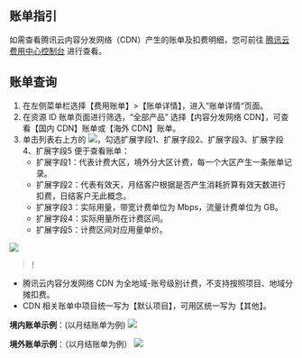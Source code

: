 ## 账单指引

如需查看腾讯云内容分发网络（CDN）产生的账单及扣费明细，您可前往 [腾讯云费用中心控制台](https://console.cloud.tencent.com/expense/bill/overview) 进行查看。

## 账单查询
1. 在左侧菜单栏选择【费用账单】>【账单详情】，进入“账单详情“页面。
2. 在资源 ID 账单页面进行筛选，“全部产品” 选择【内容分发网络 CDN】，可查看【国内 CDN】账单或【海外 CDN】账单。
3. 单击列表右上方的 <img src="https://main.qcloudimg.com/raw/ac0017352a3e09dd78180ef550f879f3.png"  style="margin:0;">，勾选扩展字段1、扩展字段2、扩展字段3、扩展字段4、扩展字段5 便于查看账单： 
	- 扩展字段1：代表计费大区，境外分大区计费，每一个大区产生一条账单记录。
	- 扩展字段2：代表有效天，月结客户根据是否产生消耗折算有效天数进行扣费，日结客户无此概念。
	- 扩展字段3：实际用量，带宽计费单位为 Mbps，流量计费单位为 GB。
	- 扩展字段4：实际用量所在计费区间。
	- 扩展字段5：计费区间对应用量单价。
	
![](https://main.qcloudimg.com/raw/09471015ec727b8eedea366abe9c6639.png)
>!
- 腾讯云内容分发网络 CDN 为全地域-账号级别计费，不支持按照项目、地域分摊扣费。
- CDN 相关账单中项目统一写为【默认项目】，可用区统一写为【其他】。

**境内账单示例**：(以月结账单为例)
![](https://main.qcloudimg.com/raw/c892a0f4fad50a06d422319fad7cb0f5.png)

**境外账单示例**：（以月结账单为例）
![](https://main.qcloudimg.com/raw/5a2ccad0944b1069179164020823068a.png)

 





